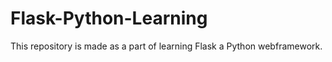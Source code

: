 # Flask-Python-Learning
This repository is made as a part of learning Flask a Python webframework. 
